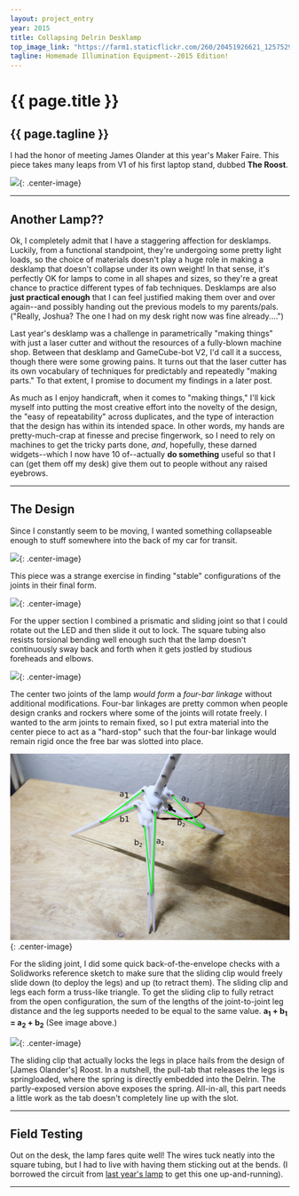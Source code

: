 ```yaml
---
layout: project_entry
year: 2015
title: Collapsing Delrin Desklamp
top_image_link: "https://farm1.staticflickr.com/260/20451926621_1257529888_z.jpg"
tagline: Homemade Illumination Equipment--2015 Edition!
---
```


# {{ page.title }}

## {{ page.tagline }}

I had the honor of meeting James Olander at this year's Maker Faire. This piece takes many leaps from V1 of his first laptop stand, dubbed **The Roost**. 

![]({{page.top_image_link}}){: .center-image}

***

## Another Lamp??

Ok, I completely admit that I have a staggering affection for desklamps.
Luckily, from a functional standpoint, they're undergoing some pretty light loads, so the choice of materials doesn't play a huge role in making a desklamp that doesn't collapse under its own weight!
In that sense, it's perfectly OK for lamps to come in all shapes and sizes, so they're a great chance to practice different types of fab techniques.
Desklamps are also **just practical enough** that I can feel justified making them over and over again--and possibly handing out the previous models to my parents/pals.
("Really, Joshua? The one I had on my desk right now was fine already....")

Last year's desklamp was a challenge in parametrically "making things" with just a laser cutter and without the resources of a fully-blown machine shop.
Between that desklamp and GameCube-bot V2, I'd call it a success, though there were some growing pains.
It turns out that the laser cutter has its own vocabulary of techniques for predictably and repeatedly "making parts."
To that extent, I promise to document my findings in a later post.

<!--
Here's a quick recap of what I learned from using a 60[W] CO2 laser cutter last year with a promise now that I'll cover it further in-depth later.
-->

<!-- Frank and confident, but honest and convincing in a "trust-me" sort of way -->
<!--

### Materials

* Acrylic is clear, flat, and horribly brittle.
While it cuts better than almost any other material, it cannot be put under serious stresses of any kind without risking shattered parts.
By "cuts better," it turns out that the CO2 laser cutter's heat from the beam, quite literally, *undoes* the acrylic-forming reaction, which is why laser-cut acrylic edges are so darn smooth.
By "serious stresses," forget about trying to assemble anything with press-fits, tabs, and/or slots of any kind with acrylic.
It's so brittle that it's just not repeatable. Nevertheless, it's great for optically-clear surfaces, it etches well for displaying frosted images, and it can be glued together.
It also tends to be consistently sold flat, so it tends to lie flat on the laser cutter bed, rather than arching upwards with warped edges.
* Wood is strong, smelly, and knotted.
Hobby plywood is sold anywhere from 1/64th[in] to 3/8[in], and this entire range can be cut with a laser cutter.
The downside is that you'll have a smokin' burned edge since the laser is, of course, burning through.
Since the cellulose in wood isn't a perfectly uniform continuum like some other materials, some parts cut a bit more easily than others.
At the end of the day, just avoid the knots.
Wood can deform when it gets wet or under its own weight while it's waiting to jump into your arms off the store shelves, so you might have to hunt around for a nice flat piece that will rest in the cutting bed more uniformly and produce flat parts.
Wood also gets the added bonus in that it can serve as the base layer for composite layups for flat parts made from a sandwich of fiberglass-wood-fiberglass.
* Delrin is this strong, flexible, and **not-in-any-way** glueable stuff-of-the-gods.
OK, it was created by DuPont, but it has many properties that make it excellent for rapid prototypes, and it's my go-to material for lasing parts that need to hold tight tolerances between features and need to bear loads.
In the real world, people capitalize on just how-darned-slippery Delrin is to use it for bearings and bushings that will take a lot of wear.
We can lase out bushings too if we wanted, but Delrin has other uses. Under static loading, Delrin bends before it breaks, unless it receives a fast impact (in which case it shatters not unlike acrylic).
This bending characteristic give it a higher ultimate strength when compared to Delrin at the cost of some "flimsiness."
That said, the overall stength is sufficient enough to make structural components that can bear loads.
When I work with Delrin in a way where it needs to be flat, I generally add in extra reinforcement features to ensure that the flat parts stay flat.
Delrin lases very well with a laser cutter of sufficient power, although not quite as well as acrylic.
Delrin can accept press fits and slip fits very predictably, which means you can stick shafts into it, put threads in it, and join pieces together that have tabs and slots--no problem! You'll likely need a vise or arbor press to press-fit parts together.
This press-fitting detail is a godsend, since absolutely nothing sticks to Delrin via glue.
Long-story-short, Delrin is so chemically inert, smooth, and flexible that it simply breaks off of glue and epoxies, mostly because **(a)** the glues have nowhere to "seep in," and **(b)** Delrin is far less brittle than the brittle epoxies that it can be simply peeled off.
No gluing Delrin. Period. End-of-story. (Melting it together, however, is a different story.) Delrin warps under its own weight over time, so store it flat.

## Drawbacks of Lasing parts

* the dreaded taper
* pocket and edge dimensions aren't as good/repeatable as relative dimensions
* internal stresses in the cut material causes warping
-->

As much as I enjoy handicraft, when it comes to "making things," I'll kick myself into putting the most creative effort into the novelty of the design, the "easy of repeatability" across duplicates, and the type of interaction that the design has within its intended space.
In other words, my hands are pretty-much-crap at finesse and precise fingerwork, so I need to rely on machines to get the tricky parts done, *and*, hopefully, these darned widgets--which I now have 10 of--actually **do something** useful so that I can (get them off my desk) give them out to people without any raised eyebrows.

***

## The Design

Since I constantly seem to be moving, I wanted something collapseable enough to stuff somewhere into the back of my car for transit.


![](https://farm1.staticflickr.com/418/20257713610_9183dee97f_c.jpg){: .center-image}

This piece was a strange exercise in finding "stable" configurations of the joints in their final form.

![](https://farm1.staticflickr.com/478/20258990159_44677aecb0.jpg){: .center-image}

For the upper section I combined a prismatic and sliding joint so that I could rotate out the LED and then slide it out to lock.
The square tubing also resists torsional bending well enough such that the lamp doesn't continuously sway back and forth when it gets jostled by studious foreheads and elbows.


![](https://farm1.staticflickr.com/526/19824739413_463191ecee.jpg){: .center-image}


The center two joints of the lamp *would form* a *four-bar linkage* without additional modifications.
Four-bar linkages are pretty common when people design cranks and rockers where some of the joints will rotate freely.
I wanted to the arm joints to remain fixed, so I put extra material into the center piece to act as a "hard-stop" such that the four-bar linkage would remain rigid once the free bar was slotted into place.

![](/projects/collapsing_delrin_desklamp/pics/triangle_length_diagram.png){: .center-image}


For the sliding joint, I did some quick back-of-the-envelope checks with a Solidworks reference sketch to make sure that the sliding clip would freely slide down (to deploy the legs) and up (to retract them). The sliding clip and legs each form a truss-like triangle.
To get the sliding clip to fully retract from the open configuration, the sum of the lengths of the joint-to-joint leg distance and the leg supports needed to be equal to the same value.
**a<sub>1</sub> + b<sub>1</sub> = a<sub>2</sub> + b<sub>2</sub>**
(See image above.)


![](https://farm1.staticflickr.com/456/20445809035_1296b6efeb.jpg"){: .center-image}

The sliding clip that actually locks the legs in place hails from the design of [James Olander's] Roost.
In a nutshell, the pull-tab that releases the legs is springloaded, where the spring is directly embedded into the Delrin.
The partly-exposed version above exposes the spring.
All-in-all, this part needs a little work as the tab doesn't completely line up with the slot.

***


## Field Testing

Out on the desk, the lamp fares quite well! The wires tuck neatly into the square tubing, but I had to live with having them sticking out at the bends. (I borrowed the circuit from [last year's lamp]() to get this one up-and-running).

***
